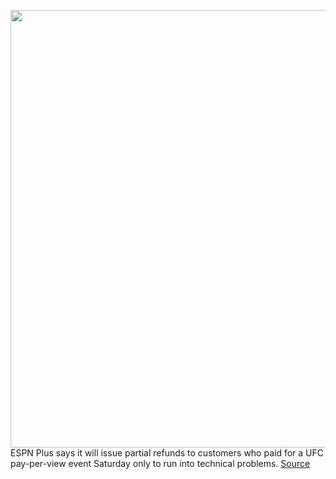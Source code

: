 <img src='https://cdn.vox-cdn.com/thumbor/uwQ9QPpFr3EOJabS5tmjJCRcNmE=/0x0:4031x2748/1200x800/filters:focal(1694x1052:2338x1696)/cdn.vox-cdn.com/uploads/chorus_image/image/68714106/1230757574.0.jpg' width='700px' /><br/>
ESPN Plus says it will issue partial refunds to customers who paid for a UFC pay-per-view event Saturday only to run into technical problems.
<a href='https://www.theverge.com/2021/1/24/22247257/espn-plus-technical-issue-ufc-pay-per-view-mcgregor-poirier'> Source <a/>
